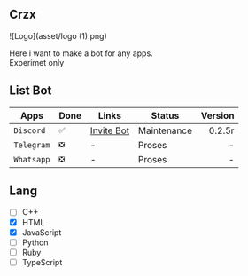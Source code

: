 ## Crzx

![Logo](asset/logo (1).png)

Here i want to make a bot for any apps. <br>
Experimet only

## List Bot

| Apps | Done | Links | Status | Version |
|----|----|------|----|----:|
| `Discord` | `✅` | [Invite Bot](https://discord.com/oauth2/authorize?client_id=841197823378587658&scope=bot&permissions=2147483656) | Maintenance | 0.2.5r |
| `Telegram` | `❎` | - | Proses | - |
| `Whatsapp` | `❎` | - | Proses | - |

## Lang

- [ ] C++
- [X] HTML
- [x] JavaScript
- [ ] Python
- [ ] Ruby
- [ ] TypeScript
